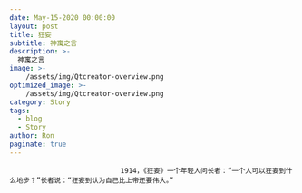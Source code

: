 ```yaml
---
date: May-15-2020 00:00:00
layout: post
title: 狂妄
subtitle: 神寓之言
description: >-
  神寓之言
image: >-
    /assets/img/Qtcreator-overview.png
optimized_image: >-
    /assets/img/Qtcreator-overview.png
category: Story
tags:
  - blog
  - Story
author: Ron
paginate: true
---
```


							　　1914，《狂妄》一个年轻人问长者：“一个人可以狂妄到什么地步？”长者说：“狂妄到认为自己比上帝还要伟大。”
							
							
						